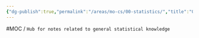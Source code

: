 ```yaml
---
{"dg-publish":true,"permalink":"/areas/mo-cs/00-statistics/","title":"00 Statistics","updated":"2023-10-15T11:01:38.000+08:00"}
---
```




#MOC  / `Hub for notes related to general statistical knowledge`